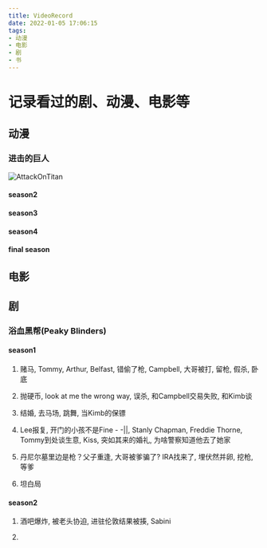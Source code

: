 ```yaml
---
title: VideoRecord
date: 2022-01-05 17:06:15
tags:
- 动漫
- 电影
- 剧
- 书
---
```


# 记录看过的剧、动漫、电影等

## 动漫

### 进击的巨人

![AttackOnTitan](AttackOnTitan.jpeg)

<!--more-->

#### season2




#### season3




#### season4




#### final season




## 电影





## 剧

### 浴血黑帮(Peaky Blinders)

#### season1

1. 赌马, Tommy, Arthur, Belfast, 错偷了枪, Campbell, 大哥被打, 留枪, 假杀, 卧底

2. 抛硬币, look at me the wrong way, 误杀, 和Campbell交易失败, 和Kimb谈

3. 结婚, 去马场, 跳舞, 当Kimb的保镖

4. Lee报复, 开门的小孩不是Fine - -||, Stanly Chapman, Freddie Thorne, Tommy到处谈生意, Kiss, 突如其来的婚礼, 为啥警察知道他去了她家

5. 丹尼尔墓里边是枪？父子重逢, 大哥被爹骗了? IRA找来了, 埋伏然并卵, 挖枪, 等爹

6. 坦白局

#### season2

1. 酒吧爆炸, 被老头协迫, 进驻伦敦结果被揍, Sabini

2. 

